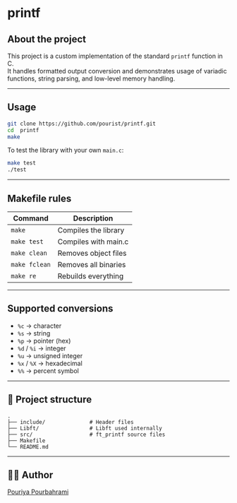 # printf

## About the project

This project is a custom implementation of the standard `printf` function in C.  
It handles formatted output conversion and demonstrates usage of variadic functions, string parsing, and low-level memory handling.

---

## Usage

```bash
git clone https://github.com/pourist/printf.git
cd  printf
make
```

To test the library with your own `main.c`:

```bash
make test
./test
```

---

## Makefile rules

| Command     | Description              |
|-------------|--------------------------|
| `make`      | Compiles the library     |
| `make test` | Compiles with main.c     |
| `make clean`| Removes object files     |
| `make fclean`| Removes all binaries    |
| `make re`   | Rebuilds everything      |

---

## Supported conversions

- `%c` → character  
- `%s` → string  
- `%p` → pointer (hex)  
- `%d` / `%i` → integer  
- `%u` → unsigned integer  
- `%x` / `%X` → hexadecimal  
- `%%` → percent symbol

---

## 📁 Project structure

```
.
├── include/              # Header files
├── Libft/                # Libft used internally
├── src/                  # ft_printf source files
├── Makefile
└── README.md
```

---

## 🧑‍💻 Author

[Pouriya Pourbahrami](https://github.com/pourist)
```